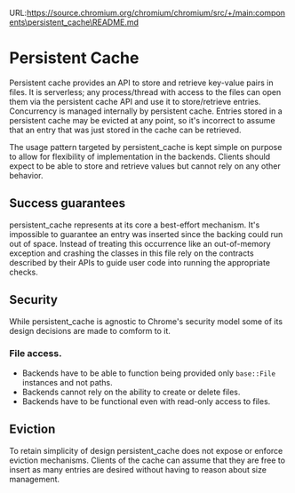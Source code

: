 URL:https://source.chromium.org/chromium/chromium/src/+/main:components\persistent_cache\README.md
# Persistent Cache

Persistent cache provides an API to store and retrieve key-value pairs in
files. It is serverless; any process/thread with access to the files can open
them via the persistent cache API and use it to store/retrieve entries.
Concurrency is managed internally by persistent cache. Entries stored in a
persistent cache may be evicted at any point, so it's incorrect to assume that
an entry that was just stored in the cache can be retrieved.

The usage pattern targeted by persistent_cache is kept simple on purpose to
allow for flexibility of implementation in the backends. Clients should expect
to be able to store and retrieve values but cannot rely on any other behavior.

## Success guarantees

persistent_cache represents at its core a best-effort mechanism. It's
impossible to guarantee an entry was inserted since the backing could run out
of space.  Instead of treating this occurrence like an out-of-memory exception
and crashing the classes in this file rely on the contracts described by their
APIs to guide user code into running the appropriate checks.

## Security

While persistent_cache is agnostic to Chrome's security model some of its
design decisions are made to comform to it.

### File access.

* Backends have to be able to function being provided only `base::File` instances and not paths.
* Backends cannot rely on the ability to create or delete files.
* Backends have to be functional even with read-only access to files.

## Eviction

To retain simplicity of design persistent_cache does not expose or enforce
eviction mechanisms.  Clients of the cache can assume that they are free to
insert as many entries are desired without having to reason about size
management.
